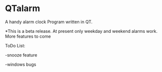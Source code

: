 QTalarm
=======

A handy alarm clock Program written in QT.

*This is a beta release.  At present only weekday and weekend alarms work.  More features to come

ToDo List:

-snooze feature


-windows bugs 

